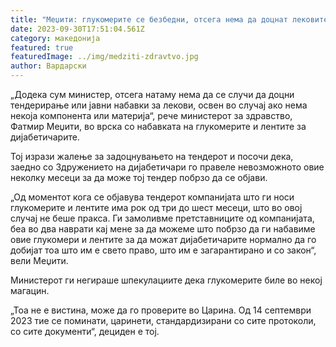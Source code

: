 ```yaml
---
title: "Меџити: глукомерите се безбедни, отсега нема да доцнат лековите"
date: 2023-09-30T17:51:04.561Z
category: македонија
featured: true
featuredImage: ../img/medziti-zdravtvo.jpg
author: Вардарски
---
```

<!--StartFragment-->

„Додека сум министер, отсега натаму нема да се случи да доцни тендерирање или јавни набавки за лекови, освен во случај ако нема некоја компонента или материја“, рече министерот за здравство, Фатмир Меџити, во врска со набавката на глукомерите и лентите за дијабетичарите.

Тој изрази жалење за задоцнувањето на тендерот и посочи дека, заедно со Здружението на дијабетичари го правеле невозможното овие неколку месеци за да може тој тендер побрзо да се објави.

„Од моментот кога се објавува тендерот компанијата што ги носи глукомерите и лентите има рок од три до шест месеци, што во овој случај не беше пракса. Ги замоливме претставниците од компанијата, беа во два наврати кај мене за да можеме што побрзо да ги набавиме овие глукомери и лентите за да можат дијабетичарите нормално да го добијат тоа што им е свето право, што им е загарантирано и со закон“, вели Меџити.

Министерот ги негираше шпекулациите дека глукомерите биле во некој магацин.

„Тоа не е вистина, може да го проверите во Царина. Од 14 септември 2023 тие се поминати, царинети, стандардизирани со сите протоколи, со сите документи“, дециден е тој.

<!--EndFragment-->